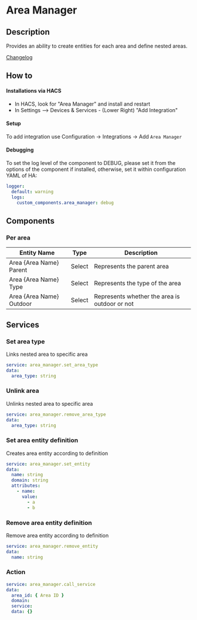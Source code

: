 # Area Manager

## Description

Provides an ability to create entities for each area and define nested areas.

[Changelog](https://github.com/elad-bar/ha-area-manager/blob/master/CHANGELOG.md)

## How to

#### Installations via HACS

- In HACS, look for "Area Manager" and install and restart
- In Settings --> Devices & Services - (Lower Right) "Add Integration"

#### Setup

To add integration use Configuration -> Integrations -> Add `Area Manager`

#### Debugging

To set the log level of the component to DEBUG, please set it from the options of the component if installed, otherwise, set it within configuration YAML of HA:

```yaml
logger:
  default: warning
  logs:
    custom_components.area_manager: debug
```

## Components

### Per area

| Entity Name              | Type   | Description                                   |
| ------------------------ | ------ | --------------------------------------------- |
| Area {Area Name} Parent  | Select | Represents the parent area                    |
| Area {Area Name} Type    | Select | Represents the type of the area               |
| Area {Area Name} Outdoor | Select | Represents whether the area is outdoor or not |

## Services

### Set area type

Links nested area to specific area

```yaml
service: area_manager.set_area_type
data:
  area_type: string
```

### Unlink area

Unlinks nested area to specific area

```yaml
service: area_manager.remove_area_type
data:
  area_type: string
```

### Set area entity definition

Creates area entity according to definition

```yaml
service: area_manager.set_entity
data:
  name: string
  domain: string
  attributes:
    - name:
      value:
        - a
        - b
```

### Remove area entity definition

Remove area entity according to definition

```yaml
service: area_manager.remove_entity
data:
  name: string
```

### Action

```yaml
service: area_manager.call_service
data:
  area_id: { Area ID }
  domain:
  service:
  data: {}
```
